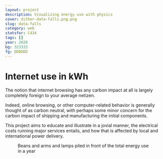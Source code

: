 ```yaml
---
layout: project
description: Visualizing energy use with physics
cover: dither-data-falls.png.png
slug: data-falls
category: web
statsfor: C434
tags: []
year: 2020
bg: 323333
fg: DDDDDD
---
```


# Internet use in kWh

The notion that internet browsing has any carbon impact at all is largely completely foreign to your average netizen.

Indeed, online browsing, or other computer-related behavior is   generally thought of as carbon neutral, with perhaps some minor concern for the carbon impact of shipping and manufacturing the initial components.

This project aims to educate and illustrate in a jovial manner, the electrical costs running major services entails, and how that is affected by local and international power delivery.


<figure>
	<img alt="" src="/assets/img/work/data-falls/dither-df-01.png.png" />
	<figcaption>Beans and arms and lamps piled in front of the total energy use in a year</figcaption>
</figure>
